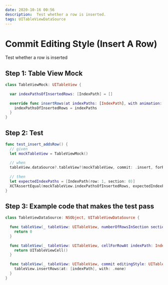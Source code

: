 ```yaml
---
date: 2020-10-16 00:56
description:  Test whether a row is inserted.
tags: UITableViewDataSource
---
```


# Commit Editing Style (Insert A Row)

Test whether a row is inserted

## Step 1: Table View Mock

```swift
class TableViewMock: UITableView {
  
  var indexPathsOfInsertedRows: [IndexPath] = []
  
  override func insertRows(at indexPaths: [IndexPath], with animation: UITableView.RowAnimation) {
    indexPathsOfInsertedRows = indexPaths
  }
}
```

## Step 2: Test

```swift
func test_insert_addsRow() {
  // given
  let mockTableView = TableViewMock()
  
  // when
  tableView.dataSource?.tableView?(mockTableView, commit: .insert, forRowAt: IndexPath(row: 1, section: 0))
  
  // then
  let expectedIndexPaths = [IndexPath(row: 1, section: 0)]
  XCTAssertEqual(mockTableView.indexPathsOfInsertedRows, expectedIndexPaths)
}
```

## Step 3: Example code that makes the test pass

```swift
class TableViewDataSource: NSObject, UITableViewDataSource {
  
  func tableView(_ tableView: UITableView, numberOfRowsInSection section: Int) -> Int {
    return 0
  }
  
  func tableView(_ tableView: UITableView, cellForRowAt indexPath: IndexPath) -> UITableViewCell {
    return UITableViewCell()
  }
  
  func tableView(_ tableView: UITableView, commit editingStyle: UITableViewCell.EditingStyle, forRowAt indexPath: IndexPath) {
    tableView.insertRows(at: [indexPath], with: .none)
  }
}
```

